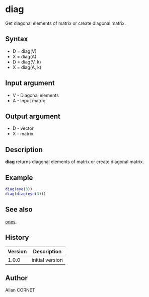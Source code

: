 # diag

Get diagonal elements of matrix or create diagonal matrix.

## Syntax

- D = diag(V)
- X = diag(A)
- D = diag(V, k)
- X = diag(A, k)

## Input argument

- V - Diagonal elements
- A - Input matrix

## Output argument

- D - vector
- X - matrix

## Description

  <p><b>diag</b> returns diagonal elements of matrix or create diagonal matrix.</p>

## Example

```matlab
diag(eye(3))
diag(diag(eye(3)))
```

## See also

[ones](ones.md).

## History

| Version | Description     |
| ------- | --------------- |
| 1.0.0   | initial version |

## Author

Allan CORNET
